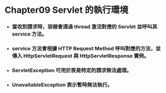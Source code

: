 Chapter09 Servlet 的執行環境
=====
* ### 當收到請求時，容器會透過 thread 激活對應的 Servlet 並呼叫其 service 方法。
* ### service 方法會根據 HTTP Request Method 呼叫對應的方法，並傳入 HttpServletRequest 與 HttpServletResponse 實例。
* ### ServletException 可用於表是特定的請求無法處理。
* ### UnavailableException 表示暫時無法執行。
<br />

